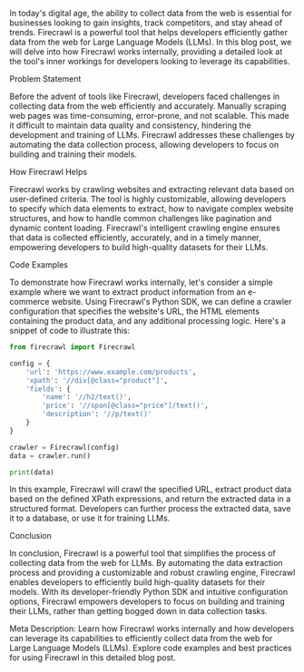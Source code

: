 In today's digital age, the ability to collect data from the web is essential for businesses looking to gain insights, track competitors, and stay ahead of trends. Firecrawl is a powerful tool that helps developers efficiently gather data from the web for Large Language Models (LLMs). In this blog post, we will delve into how Firecrawl works internally, providing a detailed look at the tool's inner workings for developers looking to leverage its capabilities.

Problem Statement

Before the advent of tools like Firecrawl, developers faced challenges in collecting data from the web efficiently and accurately. Manually scraping web pages was time-consuming, error-prone, and not scalable. This made it difficult to maintain data quality and consistency, hindering the development and training of LLMs. Firecrawl addresses these challenges by automating the data collection process, allowing developers to focus on building and training their models.

How Firecrawl Helps

Firecrawl works by crawling websites and extracting relevant data based on user-defined criteria. The tool is highly customizable, allowing developers to specify which data elements to extract, how to navigate complex website structures, and how to handle common challenges like pagination and dynamic content loading. Firecrawl's intelligent crawling engine ensures that data is collected efficiently, accurately, and in a timely manner, empowering developers to build high-quality datasets for their LLMs.

Code Examples

To demonstrate how Firecrawl works internally, let's consider a simple example where we want to extract product information from an e-commerce website. Using Firecrawl's Python SDK, we can define a crawler configuration that specifies the website's URL, the HTML elements containing the product data, and any additional processing logic. Here's a snippet of code to illustrate this:

```python
from firecrawl import Firecrawl

config = {
    'url': 'https://www.example.com/products',
    'xpath': '//div[@class="product"]',
    'fields': {
        'name': '//h2/text()',
        'price': '//span[@class="price"]/text()',
        'description': '//p/text()'
    }
}

crawler = Firecrawl(config)
data = crawler.run()

print(data)
```

In this example, Firecrawl will crawl the specified URL, extract product data based on the defined XPath expressions, and return the extracted data in a structured format. Developers can further process the extracted data, save it to a database, or use it for training LLMs.

Conclusion

In conclusion, Firecrawl is a powerful tool that simplifies the process of collecting data from the web for LLMs. By automating the data extraction process and providing a customizable and robust crawling engine, Firecrawl enables developers to efficiently build high-quality datasets for their models. With its developer-friendly Python SDK and intuitive configuration options, Firecrawl empowers developers to focus on building and training their LLMs, rather than getting bogged down in data collection tasks.

Meta Description: Learn how Firecrawl works internally and how developers can leverage its capabilities to efficiently collect data from the web for Large Language Models (LLMs). Explore code examples and best practices for using Firecrawl in this detailed blog post.